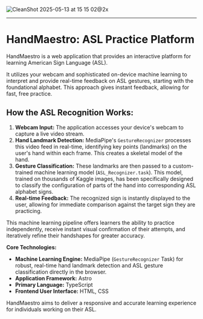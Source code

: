 ![CleanShot 2025-05-13 at 15 15 02@2x](https://github.com/user-attachments/assets/d544c15a-d747-4839-9c2f-103703a9085f)


---
# HandMaestro: ASL Practice Platform

HandMaestro is a web application that provides an interactive platform for learning American Sign Language (ASL).

It utilizes your webcam and sophisticated on-device machine learning to interpret and provide real-time feedback on ASL gestures, starting with the foundational alphabet. This approach gives instant feedback, allowing for fast, free practice.

## How the ASL Recognition Works:

1.  **Webcam Input:** The application accesses your device's webcam to capture a live video stream.
2.  **Hand Landmark Detection:** MediaPipe's `GestureRecognizer` processes this video feed in real-time, identifying key points (landmarks) on the user's hand within each frame. This creates a skeletal model of the hand.
3.  **Gesture Classification:** These landmarks are then passed to a custom-trained machine learning model (`ASL_Recognizer.task`). This model, trained on thousands of Kaggle images, has been specifically designed to classify the configuration of parts of the hand into corresponding ASL alphabet signs.
4.  **Real-time Feedback:** The recognized sign is instantly displayed to the user, allowing for immediate comparison against the target sign they are practicing.

This machine learning pipeline offers learners the ability to practice independently, receive instant visual confirmation of their attempts, and iteratively refine their handshapes for greater accuracy.

**Core Technologies:**

*   **Machine Learning Engine:** MediaPipe (`GestureRecognizer` Task) for robust, real-time hand landmark detection and ASL gesture classification directly in the browser.
*   **Application Framework:** Astro
*   **Primary Language:** TypeScript
*   **Frontend User Interface:** HTML, CSS

HandMaestro aims to deliver a responsive and accurate learning experience for individuals working on their ASL.
